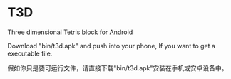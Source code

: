 # T3D
Three dimensional Tetris block for Android

Download "bin/t3d.apk" and push into your phone, If you want to get a executable file.

假如你只是要可运行文件，请直接下载"bin/t3d.apk"安装在手机或安卓设备中。
